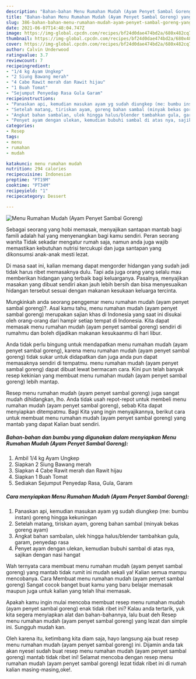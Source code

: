 ```yaml
---
description: "Bahan-bahan Menu Rumahan Mudah (Ayam Penyet Sambal Goreng) yang enak dan Mudah Dibuat"
title: "Bahan-bahan Menu Rumahan Mudah (Ayam Penyet Sambal Goreng) yang enak dan Mudah Dibuat"
slug: 386-bahan-bahan-menu-rumahan-mudah-ayam-penyet-sambal-goreng-yang-enak-dan-mudah-dibuat
date: 2021-06-07T14:48:04.747Z
image: https://img-global.cpcdn.com/recipes/bf24d0dae474bd2a/680x482cq70/menu-rumahan-mudah-ayam-penyet-sambal-goreng-foto-resep-utama.jpg
thumbnail: https://img-global.cpcdn.com/recipes/bf24d0dae474bd2a/680x482cq70/menu-rumahan-mudah-ayam-penyet-sambal-goreng-foto-resep-utama.jpg
cover: https://img-global.cpcdn.com/recipes/bf24d0dae474bd2a/680x482cq70/menu-rumahan-mudah-ayam-penyet-sambal-goreng-foto-resep-utama.jpg
author: Calvin Underwood
ratingvalue: 3.7
reviewcount: 7
recipeingredient:
- "1/4 kg Ayam Ungkep"
- "2 Siung Bawang merah"
- "4 Cabe Rawit merah dan Rawit hijau"
- "1 Buah Tomat"
- "Sejumput Penyedap Rasa Gula Garam"
recipeinstructions:
- "Panaskan api, kemudian masukan ayam yg sudah diungkep (me: bumbu instan) goreng hingga kekuningan"
- "Setelah matang, tiriskan ayam, goreng bahan sambal (minyak bekas goreng ayam)"
- "Angkat bahan sambalan, ulek hingga halus/blender tambahkan gula, garam, penyedap rasa"
- "Penyet ayam dengan ulekan, kemudian bubuhi sambal di atas nya, sajikan dengan nasi hangat"
categories:
- Resep
tags:
- menu
- rumahan
- mudah

katakunci: menu rumahan mudah 
nutrition: 294 calories
recipecuisine: Indonesian
preptime: "PT19M"
cooktime: "PT34M"
recipeyield: "1"
recipecategory: Dessert

---
```



![Menu Rumahan Mudah (Ayam Penyet Sambal Goreng)](https://img-global.cpcdn.com/recipes/bf24d0dae474bd2a/680x482cq70/menu-rumahan-mudah-ayam-penyet-sambal-goreng-foto-resep-utama.jpg)

Sebagai seorang yang hobi memasak, menyajikan santapan mantab bagi famili adalah hal yang menyenangkan bagi kamu sendiri. Peran seorang  wanita Tidak sekadar mengatur rumah saja, namun anda juga wajib memastikan kebutuhan nutrisi tercukupi dan juga santapan yang dikonsumsi anak-anak mesti lezat.

Di masa  saat ini, kalian memang dapat mengorder hidangan yang sudah jadi tidak harus ribet memasaknya dulu. Tapi ada juga orang yang selalu mau memberikan hidangan yang terbaik bagi keluarganya. Pasalnya, menyajikan masakan yang dibuat sendiri akan jauh lebih bersih dan bisa menyesuaikan hidangan tersebut sesuai dengan makanan kesukaan keluarga tercinta. 



Mungkinkah anda seorang penggemar menu rumahan mudah (ayam penyet sambal goreng)?. Asal kamu tahu, menu rumahan mudah (ayam penyet sambal goreng) merupakan sajian khas di Indonesia yang saat ini disukai oleh orang-orang dari hampir setiap tempat di Indonesia. Kita dapat memasak menu rumahan mudah (ayam penyet sambal goreng) sendiri di rumahmu dan boleh dijadikan makanan kesukaanmu di hari libur.

Anda tidak perlu bingung untuk mendapatkan menu rumahan mudah (ayam penyet sambal goreng), karena menu rumahan mudah (ayam penyet sambal goreng) tidak sukar untuk didapatkan dan juga anda pun dapat memasaknya sendiri di tempatmu. menu rumahan mudah (ayam penyet sambal goreng) dapat dibuat lewat bermacam cara. Kini pun telah banyak resep kekinian yang membuat menu rumahan mudah (ayam penyet sambal goreng) lebih mantap.

Resep menu rumahan mudah (ayam penyet sambal goreng) juga sangat mudah dihidangkan, lho. Anda tidak usah repot-repot untuk membeli menu rumahan mudah (ayam penyet sambal goreng), sebab Kita dapat menyiapkan ditempatmu. Bagi Kita yang ingin menyajikannya, berikut cara untuk membuat menu rumahan mudah (ayam penyet sambal goreng) yang mantab yang dapat Kalian buat sendiri.

<!--inarticleads1-->

##### Bahan-bahan dan bumbu yang digunakan dalam menyiapkan Menu Rumahan Mudah (Ayam Penyet Sambal Goreng):

1. Ambil 1/4 kg Ayam Ungkep
1. Siapkan 2 Siung Bawang merah
1. Siapkan 4 Cabe Rawit merah dan Rawit hijau
1. Siapkan 1 Buah Tomat
1. Sediakan Sejumput Penyedap Rasa, Gula, Garam




<!--inarticleads2-->

##### Cara menyiapkan Menu Rumahan Mudah (Ayam Penyet Sambal Goreng):

1. Panaskan api, kemudian masukan ayam yg sudah diungkep (me: bumbu instan) goreng hingga kekuningan
1. Setelah matang, tiriskan ayam, goreng bahan sambal (minyak bekas goreng ayam)
1. Angkat bahan sambalan, ulek hingga halus/blender tambahkan gula, garam, penyedap rasa
1. Penyet ayam dengan ulekan, kemudian bubuhi sambal di atas nya, sajikan dengan nasi hangat




Wah ternyata cara membuat menu rumahan mudah (ayam penyet sambal goreng) yang mantab tidak rumit ini mudah sekali ya! Kalian semua mampu mencobanya. Cara Membuat menu rumahan mudah (ayam penyet sambal goreng) Sangat cocok banget buat kamu yang baru belajar memasak maupun juga untuk kalian yang telah lihai memasak.

Apakah kamu ingin mulai mencoba membuat resep menu rumahan mudah (ayam penyet sambal goreng) enak tidak ribet ini? Kalau anda tertarik, yuk kita segera menyiapkan alat dan bahan-bahannya, lalu buat deh Resep menu rumahan mudah (ayam penyet sambal goreng) yang lezat dan simple ini. Sungguh mudah kan. 

Oleh karena itu, ketimbang kita diam saja, hayo langsung aja buat resep menu rumahan mudah (ayam penyet sambal goreng) ini. Dijamin anda tak akan nyesel sudah buat resep menu rumahan mudah (ayam penyet sambal goreng) mantab tidak ribet ini! Selamat mencoba dengan resep menu rumahan mudah (ayam penyet sambal goreng) lezat tidak ribet ini di rumah kalian masing-masing,oke!.

